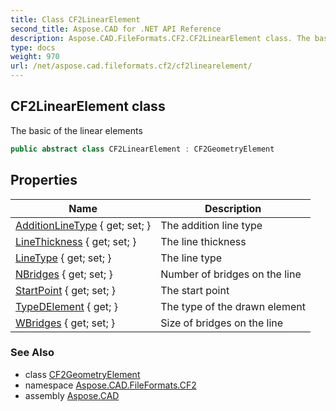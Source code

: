 ```yaml
---
title: Class CF2LinearElement
second_title: Aspose.CAD for .NET API Reference
description: Aspose.CAD.FileFormats.CF2.CF2LinearElement class. The basic of the linear elements
type: docs
weight: 970
url: /net/aspose.cad.fileformats.cf2/cf2linearelement/
---
```

## CF2LinearElement class

The basic of the linear elements

```csharp
public abstract class CF2LinearElement : CF2GeometryElement
```

## Properties

| Name | Description |
| --- | --- |
| [AdditionLineType](../../aspose.cad.fileformats.cf2/cf2geometryelement/additionlinetype/) { get; set; } | The addition line type |
| [LineThickness](../../aspose.cad.fileformats.cf2/cf2geometryelement/linethickness/) { get; set; } | The line thickness |
| [LineType](../../aspose.cad.fileformats.cf2/cf2geometryelement/linetype/) { get; set; } | The line type |
| [NBridges](../../aspose.cad.fileformats.cf2/cf2linearelement/nbridges/) { get; set; } | Number of bridges on the line |
| [StartPoint](../../aspose.cad.fileformats.cf2/cf2drawnelement/startpoint/) { get; set; } | The start point |
| [TypeDElement](../../aspose.cad.fileformats.cf2/cf2drawnelement/typedelement/) { get; } | The type of the drawn element |
| [WBridges](../../aspose.cad.fileformats.cf2/cf2linearelement/wbridges/) { get; set; } | Size of bridges on the line |

### See Also

* class [CF2GeometryElement](../cf2geometryelement/)
* namespace [Aspose.CAD.FileFormats.CF2](../../aspose.cad.fileformats.cf2/)
* assembly [Aspose.CAD](../../)


